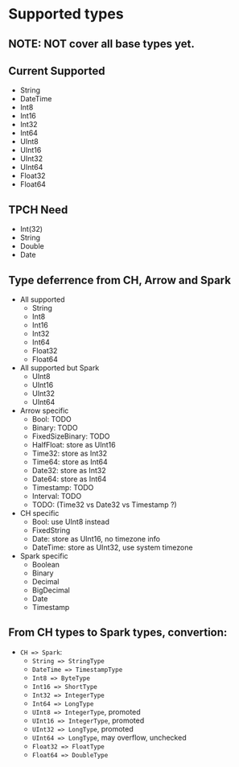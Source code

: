 # Supported types

## NOTE: NOT cover all base types yet.

## Current Supported
* String
* DateTime
* Int8
* Int16
* Int32
* Int64
* UInt8
* UInt16
* UInt32
* UInt64
* Float32
* Float64

## TPCH Need
* Int(32)
* String
* Double
* Date

## Type deferrence from CH, Arrow and Spark
* All supported
    * String
    * Int8
    * Int16
    * Int32
    * Int64
    * Float32
    * Float64
* All supported but Spark
    * UInt8
    * UInt16
    * UInt32
    * UInt64
* Arrow specific
    * Bool: TODO
    * Binary: TODO
    * FixedSizeBinary: TODO
    * HalfFloat: store as UInt16
    * Time32: store as Int32
    * Time64: store as Int64
    * Date32: store as Int32
    * Date64: store as Int64
    * Timestamp: TODO
    * Interval: TODO
    * TODO: (Time32 vs Date32 vs Timestamp ?)
* CH specific
    * Bool: use UInt8 instead
    * FixedString
    * Date: store as UInt16, no timezone info
    * DateTime: store as UInt32, use system timezone
* Spark specific
    * Boolean
    * Binary
    * Decimal
    * BigDecimal
    * Date
    * Timestamp

## From CH types to Spark types, convertion:
* `CH => Spark`:
    * `String => StringType`
    * `DateTime => TimestampType`
    * `Int8 => ByteType`
    * `Int16 => ShortType`
    * `Int32 => IntegerType`
    * `Int64 => LongType`
    * `UInt8 => IntegerType`, promoted
    * `UInt16 => IntegerType`, promoted
    * `UInt32 => LongType`, promoted
    * `UInt64 => LongType`, may overflow, unchecked
    * `Float32 => FloatType`
    * `Float64 => DoubleType`
